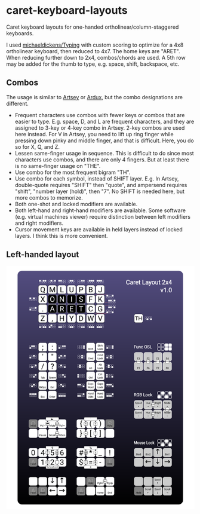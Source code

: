 # caret-keyboard-layouts
Caret keyboard layouts for one-handed ortholinear/column-staggered keyboards.

I used [michaeldickens/Typing](https://github.com/michaeldickens/Typing) with custom scoring to optimize for a 4x8 ortholinear keyboard, then reduced to 4x7.  The home keys are "ARET".  When reducing further down to 2x4, combos/chords are used.  A 5th row may be added for the thumb to type, e.g. space, shift, backspace, etc.

## Combos
The usage is similar to [Artsey](https://artsey.io/) or [Ardux](https://ardux.io/), but the combo designations are different.

* Frequent characters use combos with fewer keys or combos that are easier to type.  E.g. space, D, and L are frequent characters, and they are assigned to 3-key or 4-key combo in Artsey.  2-key combos are used here instead.  For V in Artsey, you need to lift up ring finger while pressing down pinky and middle finger, and that is difficult.  Here, you do so for X, Q, and Z.
* Lessen same-finger usage in sequence.  This is difficult to do since most characters use combos, and there are only 4 fingers.  But at least there is no same-finger usage on "THE".
* Use combo for the most frequent bigram "TH".
* Use combo for each symbol, instead of SHIFT layer.  E.g. In Artsey, double-quote requires "SHIFT" then "quote", and ampersend requires "shift", "number layer (hold)", then "7".  No SHIFT is needed here, but more combos to memorize.
* Both one-shot and locked modifiers are available.
* Both left-hand and right-hand modifiers are available.  Some software (e.g. virtual machines viewer) require distinction between left modifiers and right modifiers.
* Cursor movement keys are available in held layers instead of locked layers.  I think this is more convenient.

## Left-handed layout
![Caret 2x4](./Caret%202x4.svg)
